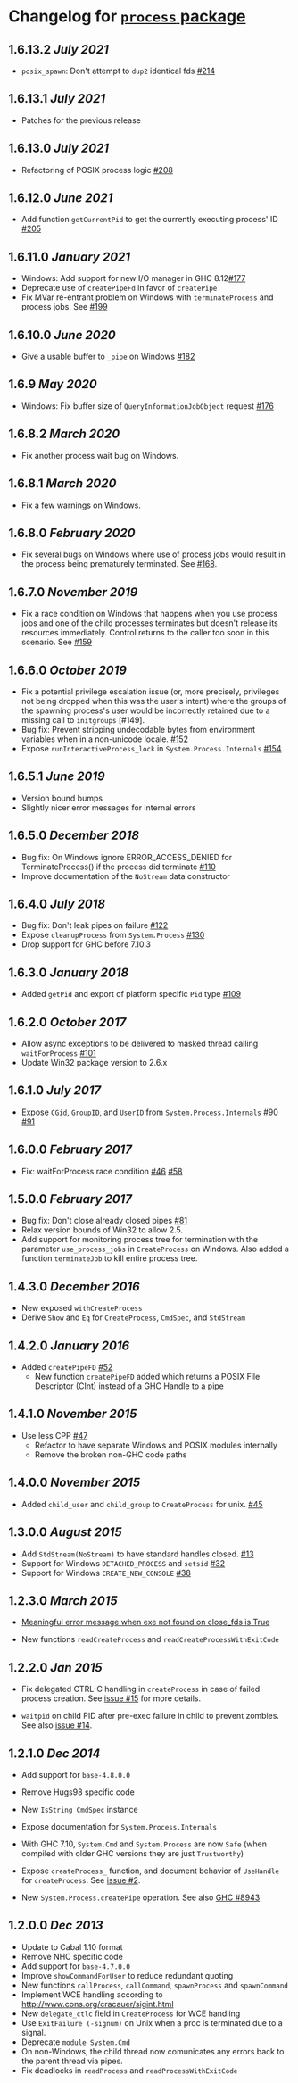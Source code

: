 # Changelog for [`process` package](http://hackage.haskell.org/package/process)

## 1.6.13.2 *July 2021*

* `posix_spawn`: Don't attempt to `dup2` identical fds [#214](https://github.com/haskell/process/pull/214)

## 1.6.13.1 *July 2021*

* Patches for the previous release

## 1.6.13.0 *July 2021*

* Refactoring of POSIX process logic [#208](https://github.com/haskell/process/pull/208)

## 1.6.12.0 *June 2021*

* Add function `getCurrentPid` to get the currently executing process' ID [#205](https://github.com/haskell/process/pull/205)

## 1.6.11.0 *January 2021*

* Windows: Add support for new I/O manager in GHC 8.12[#177](https://github.com/haskell/process/pull/177)
* Deprecate use of `createPipeFd` in favor of `createPipe`
* Fix MVar re-entrant problem on Windows with `terminateProcess` and process jobs. See [#199](https://github.com/haskell/process/pull/199)

## 1.6.10.0 *June 2020*

* Give a usable buffer to `_pipe` on Windows [#182](https://github.com/haskell/process/pull/182)

## 1.6.9 *May 2020*

* Windows: Fix buffer size of `QueryInformationJobObject` request [#176](https://github.com/haskell/process/pull/176/files)

## 1.6.8.2 *March 2020*

* Fix another process wait bug on Windows.

## 1.6.8.1 *March 2020*

* Fix a few warnings on Windows.

## 1.6.8.0 *February 2020*

* Fix several bugs on Windows where use of process jobs would result
  in the process being prematurely terminated. See
  [#168](https://github.com/haskell/process/168).

## 1.6.7.0 *November 2019*

* Fix a race condition on Windows that happens when you use process jobs and one of
  the child processes terminates but doesn't release its resources immediately.
  Control returns to the caller too soon in this scenario. See [#159](https://github.com/haskell/process/pull/159)

## 1.6.6.0 *October 2019*

* Fix a potential privilege escalation issue (or, more precisely, privileges
  not being dropped when this was the user's intent) where the groups of the
  spawning process's user would be incorrectly retained due to a missing call to
  `initgroups` [#149].
* Bug fix: Prevent stripping undecodable bytes from environment variables
  when in a non-unicode locale.
  [#152](https://github.com/haskell/process/issues/152)
* Expose `runInteractiveProcess_lock` in `System.Process.Internals`
  [#154](https://github.com/haskell/process/pull/154)

## 1.6.5.1 *June 2019*

* Version bound bumps
* Slightly nicer error messages for internal errors

## 1.6.5.0 *December 2018*

* Bug fix: On Windows ignore ERROR_ACCESS_DENIED for TerminateProcess() if the process did terminate
  [#110](https://github.com/haskell/process/issues/110)
* Improve documentation of the `NoStream` data constructor

## 1.6.4.0 *July 2018*

* Bug fix: Don't leak pipes on failure
  [#122](https://github.com/haskell/process/issues/122)
* Expose `cleanupProcess` from `System.Process`
  [#130](https://github.com/haskell/process/pull/130)
* Drop support for GHC before 7.10.3

## 1.6.3.0 *January 2018*

* Added `getPid` and export of platform specific `Pid` type
  [#109](https://github.com/haskell/process/pull/109)

## 1.6.2.0 *October 2017*

* Allow async exceptions to be delivered to masked thread calling `waitForProcess`
  [#101](https://github.com/haskell/process/pull/101)
* Update Win32 package version to 2.6.x

## 1.6.1.0 *July 2017*

* Expose `CGid`, `GroupID`, and `UserID` from `System.Process.Internals`
  [#90](https://github.com/haskell/process/issues/90)
  [#91](https://github.com/haskell/process/pull/91)

## 1.6.0.0 *February 2017*

* Fix: waitForProcess race condition
  [#46](https://github.com/haskell/process/issues/46)
  [#58](https://github.com/haskell/process/pull/58)

## 1.5.0.0 *February 2017*

* Bug fix: Don't close already closed pipes
  [#81](https://github.com/haskell/process/pull/81)
* Relax version bounds of Win32 to allow 2.5.
* Add support for monitoring process tree for termination with the parameter `use_process_jobs`
  in `CreateProcess` on Windows. Also added a function `terminateJob` to kill entire process tree.

## 1.4.3.0 *December 2016*

* New exposed `withCreateProcess`
* Derive `Show` and `Eq` for `CreateProcess`, `CmdSpec`, and `StdStream`

## 1.4.2.0 *January 2016*

* Added `createPipeFD` [#52](https://github.com/haskell/process/pull/52)
    * New function `createPipeFD` added which returns a POSIX File Descriptor (CInt)
      instead of a GHC Handle to a pipe

## 1.4.1.0 *November 2015*

* Use less CPP [#47](https://github.com/haskell/process/pull/47)
    * Refactor to have separate Windows and POSIX modules internally
    * Remove the broken non-GHC code paths

## 1.4.0.0 *November 2015*

* Added `child_user` and `child_group` to `CreateProcess` for unix. [#45](https://github.com/haskell/process/pull/45)

## 1.3.0.0 *August 2015*

* Add `StdStream(NoStream)` to have standard handles closed. [#13](https://github.com/haskell/process/pull/13)
* Support for Windows `DETACHED_PROCESS` and `setsid` [#32](https://github.com/haskell/process/issues/32)
* Support for Windows `CREATE_NEW_CONSOLE` [#38](https://github.com/haskell/process/issues/38)

## 1.2.3.0 *March 2015*

  * [Meaningful error message when exe not found on close\_fds is
  True](https://ghc.haskell.org/trac/ghc/ticket/3649#comment:10)

  * New functions `readCreateProcess` and `readCreateProcessWithExitCode`

## 1.2.2.0  *Jan 2015*

  * Fix delegated CTRL-C handling in `createProcess` in case of failed
    process creation. See [issue #15](https://github.com/haskell/process/issues/15)
    for more details.

  * `waitpid` on child PID after pre-exec failure in child to prevent zombies.
    See also [issue #14](https://github.com/haskell/process/issues/14).

## 1.2.1.0  *Dec 2014*

  * Add support for `base-4.8.0.0`

  * Remove Hugs98 specific code

  * New `IsString CmdSpec` instance

  * Expose documentation for `System.Process.Internals`

  * With GHC 7.10, `System.Cmd` and `System.Process` are now `Safe`
    (when compiled with older GHC versions they are just `Trustworthy`)

  * Expose `createProcess_` function, and document behavior of `UseHandle` for
    `createProcess`. See [issue #2](https://github.com/haskell/process/issues/2).

  * New `System.Process.createPipe` operation.
    See also [GHC #8943](https://ghc.haskell.org/trac/ghc/ticket/8943)

## 1.2.0.0  *Dec 2013*

  * Update to Cabal 1.10 format
  * Remove NHC specific code
  * Add support for `base-4.7.0.0`
  * Improve `showCommandForUser` to reduce redundant quoting
  * New functions `callProcess`, `callCommand`, `spawnProcess` and `spawnCommand`
  * Implement WCE handling according to http://www.cons.org/cracauer/sigint.html
  * New `delegate_ctlc` field in `CreateProcess` for WCE handling
  * Use `ExitFailure (-signum)` on Unix when a proc is terminated due to
    a signal.
  * Deprecate `module System.Cmd`
  * On non-Windows, the child thread now comunicates any errors back
    to the parent thread via pipes.
  * Fix deadlocks in `readProcess` and `readProcessWithExitCode`
